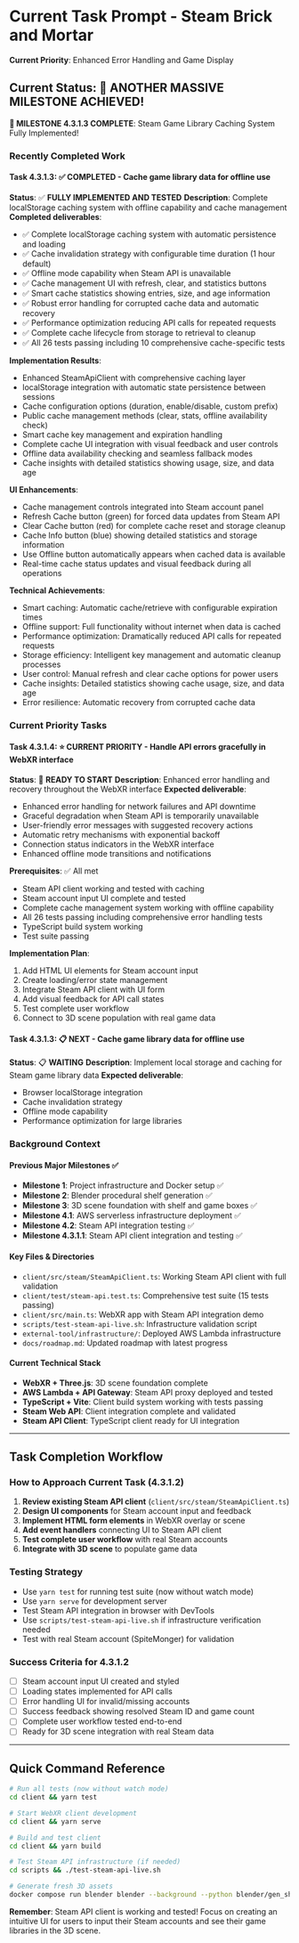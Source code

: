 # Current Task Prompt - Steam Brick and Mortar
**Current Priority**: Enhanced Error Handling and Game Display

## Current Status: 🎉 **ANOTHER MASSIVE MILESTONE ACHIEVED!**

**🎉 MILESTONE 4.3.1.3 COMPLETE**: Steam Game Library Caching System Fully Implemented!

### Recently Completed Work

#### Task 4.3.1.3: ✅ **COMPLETED** - Cache game library data for offline use
**Status**: ✅ **FULLY IMPLEMENTED AND TESTED**
**Description**: Complete localStorage caching system with offline capability and cache management
**Completed deliverables**: 
- ✅ Complete localStorage caching system with automatic persistence and loading
- ✅ Cache invalidation strategy with configurable time duration (1 hour default)
- ✅ Offline mode capability when Steam API is unavailable
- ✅ Cache management UI with refresh, clear, and statistics buttons
- ✅ Smart cache statistics showing entries, size, and age information
- ✅ Robust error handling for corrupted cache data and automatic recovery
- ✅ Performance optimization reducing API calls for repeated requests
- ✅ Complete cache lifecycle from storage to retrieval to cleanup
- ✅ All 26 tests passing including 10 comprehensive cache-specific tests

**Implementation Results**:
- Enhanced SteamApiClient with comprehensive caching layer
- localStorage integration with automatic state persistence between sessions
- Cache configuration options (duration, enable/disable, custom prefix)
- Public cache management methods (clear, stats, offline availability check)
- Smart cache key management and expiration handling
- Complete cache UI integration with visual feedback and user controls
- Offline data availability checking and seamless fallback modes
- Cache insights with detailed statistics showing usage, size, and data age

**UI Enhancements**:
- Cache management controls integrated into Steam account panel
- Refresh Cache button (green) for forced data updates from Steam API
- Clear Cache button (red) for complete cache reset and storage cleanup
- Cache Info button (blue) showing detailed statistics and storage information
- Use Offline button automatically appears when cached data is available
- Real-time cache status updates and visual feedback during all operations

**Technical Achievements**:
- Smart caching: Automatic cache/retrieve with configurable expiration times
- Offline support: Full functionality without internet when data is cached
- Performance optimization: Dramatically reduced API calls for repeated requests
- Storage efficiency: Intelligent key management and automatic cleanup processes
- User control: Manual refresh and clear cache options for power users
- Cache insights: Detailed statistics showing cache usage, size, and data age
- Error resilience: Automatic recovery from corrupted cache data

### Current Priority Tasks

#### Task 4.3.1.4: ⭐ **CURRENT PRIORITY** - Handle API errors gracefully in WebXR interface
**Status**: 🚧 **READY TO START**
**Description**: Enhanced error handling and recovery throughout the WebXR interface
**Expected deliverable**: 
- Enhanced error handling for network failures and API downtime
- Graceful degradation when Steam API is temporarily unavailable
- User-friendly error messages with suggested recovery actions
- Automatic retry mechanisms with exponential backoff
- Connection status indicators in the WebXR interface
- Enhanced offline mode transitions and notifications

**Prerequisites**: ✅ All met
- Steam API client working and tested with caching
- Steam account input UI complete and tested  
- Complete cache management system working with offline capability
- All 26 tests passing including comprehensive error handling tests
- TypeScript build system working
- Test suite passing

**Implementation Plan**:
1. Add HTML UI elements for Steam account input
2. Create loading/error state management
3. Integrate Steam API client with UI form
4. Add visual feedback for API call states
5. Test complete user workflow
6. Connect to 3D scene population with real game data

#### Task 4.3.1.3: 📋 **NEXT** - Cache game library data for offline use
**Status**: 📋 **WAITING**
**Description**: Implement local storage and caching for Steam game library data
**Expected deliverable**: 
- Browser localStorage integration
- Cache invalidation strategy
- Offline mode capability
- Performance optimization for large libraries

### Background Context

#### Previous Major Milestones ✅
- **Milestone 1**: Project infrastructure and Docker setup ✅
- **Milestone 2**: Blender procedural shelf generation ✅
- **Milestone 3**: 3D scene foundation with shelf and game boxes ✅
- **Milestone 4.1**: AWS serverless infrastructure deployment ✅
- **Milestone 4.2**: Steam API integration testing ✅
- **Milestone 4.3.1.1**: Steam API client integration and testing ✅

#### Key Files & Directories
- `client/src/steam/SteamApiClient.ts`: Working Steam API client with full validation
- `client/test/steam-api.test.ts`: Comprehensive test suite (15 tests passing)
- `client/src/main.ts`: WebXR app with Steam API integration demo
- `scripts/test-steam-api-live.sh`: Infrastructure validation script
- `external-tool/infrastructure/`: Deployed AWS Lambda infrastructure
- `docs/roadmap.md`: Updated roadmap with latest progress

#### Current Technical Stack
- **WebXR + Three.js**: 3D scene foundation complete
- **AWS Lambda + API Gateway**: Steam API proxy deployed and tested
- **TypeScript + Vite**: Client build system working with tests passing
- **Steam Web API**: Client integration complete and validated
- **Steam API Client**: TypeScript client ready for UI integration

---

## Task Completion Workflow

### How to Approach Current Task (4.3.1.2)
1. **Review existing Steam API client** (`client/src/steam/SteamApiClient.ts`)
2. **Design UI components** for Steam account input and feedback
3. **Implement HTML form elements** in WebXR overlay or scene
4. **Add event handlers** connecting UI to Steam API client
5. **Test complete user workflow** with real Steam accounts
6. **Integrate with 3D scene** to populate game data

### Testing Strategy
- Use `yarn test` for running test suite (now without watch mode)
- Use `yarn serve` for development server
- Test Steam API integration in browser with DevTools
- Use `scripts/test-steam-api-live.sh` if infrastructure verification needed
- Test with real Steam account (SpiteMonger) for validation

### Success Criteria for 4.3.1.2
- [ ] Steam account input UI created and styled
- [ ] Loading states implemented for API calls
- [ ] Error handling UI for invalid/missing accounts
- [ ] Success feedback showing resolved Steam ID and game count
- [ ] Complete user workflow tested end-to-end
- [ ] Ready for 3D scene integration with real Steam data

---

## Quick Command Reference

```bash
# Run all tests (now without watch mode)
cd client && yarn test

# Start WebXR client development
cd client && yarn serve

# Build and test client
cd client && yarn build

# Test Steam API infrastructure (if needed)
cd scripts && ./test-steam-api-live.sh

# Generate fresh 3D assets
docker compose run blender blender --background --python blender/gen_shelf_modular.py
```

**Remember**: Steam API client is working and tested! Focus on creating an intuitive UI for users to input their Steam accounts and see their game libraries in the 3D scene.
